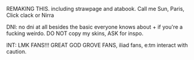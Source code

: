 
REMAKING THIS. including strawpage and atabook. Call me Sun, Paris, Click clack or Nirra

DNI: no dni at all besides the basic everyone knows about + if you're a fucking weirdo.
DO NOT copy my skins, ASK for inspo.

INT: LMK FANS!!! GREAT GOD GROVE FANS, iliad fans, e:tm interact with caution.
